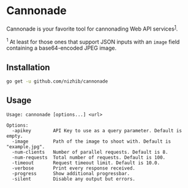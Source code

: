 # Cannonade

Cannonade is your favorite tool for cannonading Web API services<sup><a>[1](#f1)</a></sup>.

<sup id="f1">1</sup> At least for those ones that support JSON inputs
with an `image` field containing a base64-encoded JPEG image.

## Installation
```bash
go get -u github.com/nizhib/cannonade
```

## Usage
```
Usage: cannonade [options...] <url>

Options:
  -apikey        API Key to use as a query parameter. Default is empty.
  -image         Path of the image to shoot with. Default is "example.jpg".
  -num-clients   Number of parallel requests. Default is 8.
  -num-requests  Total number of requests. Default is 100.
  -timeout       Request timeout limit. Default is 10.0.
  -verbose       Print every response received.
  -progress      Show additional progressbar.
  -silent        Disable any output but errors.
```
